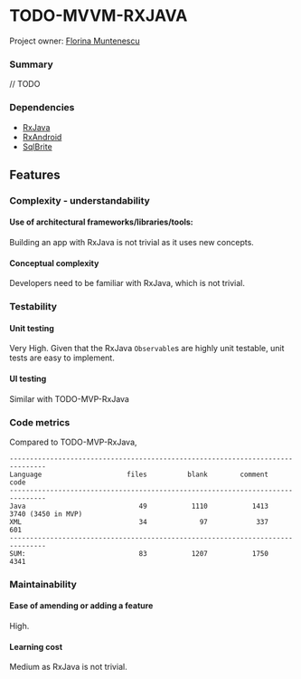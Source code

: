 # TODO-MVVM-RXJAVA

Project owner: [Florina Muntenescu](https://github.com/florina-muntenescu)

### Summary

// TODO

### Dependencies

* [RxJava](https://github.com/ReactiveX/RxJava)
* [RxAndroid](https://github.com/ReactiveX/RxAndroid)
* [SqlBrite](https://github.com/square/sqlbrite)

## Features

### Complexity - understandability

#### Use of architectural frameworks/libraries/tools:

Building an app with RxJava is not trivial as it uses new concepts.

#### Conceptual complexity

Developers need to be familiar with RxJava, which is not trivial.

### Testability

#### Unit testing

Very High. Given that the RxJava ``Observable``s are highly unit testable, unit tests are easy to implement.

#### UI testing

Similar with TODO-MVP-RxJava

### Code metrics

Compared to TODO-MVP-RxJava,

```
-------------------------------------------------------------------------------
Language                     files          blank        comment           code
-------------------------------------------------------------------------------
Java                            49           1110           1413           3740 (3450 in MVP)
XML                             34             97            337            601
-------------------------------------------------------------------------------
SUM:                            83           1207           1750           4341

```
### Maintainability

#### Ease of amending or adding a feature

High.

#### Learning cost

Medium as RxJava is not trivial.
